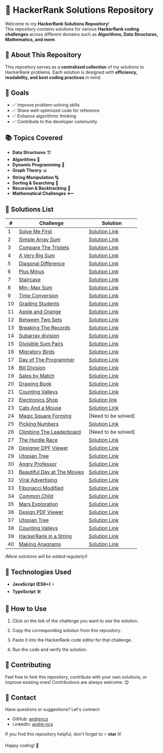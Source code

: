 # 🚀 HackerRank Solutions Repository

Welcome to my **HackerRank Solutions Repository**!  
This repository contains solutions for various **HackerRank coding challenges** across different domains such as **Algorithms, Data Structures, Mathematics, and more**.

## 📌 About This Repository

This repository serves as a **centralized collection** of my solutions to HackerRank problems. Each solution is designed with **efficiency, readability, and best coding practices** in mind.

## 🎯 Goals

- ✅ Improve problem-solving skills
- ✅ Share well-optimized code for reference
- ✅ Enhance algorithmic thinking
- ✅ Contribute to the developer community

## 📚 Topics Covered

- **Data Structures** 🏗️
- **Algorithms** 🔢
- **Dynamic Programming** 🚀
- **Graph Theory** 📊
- **String Manipulation** 🔠
- **Sorting & Searching** 🔎
- **Recursion & Backtracking** 🔁
- **Mathematical Challenges** ➕➖

## 📝 Solutions List

| #   | Challenge                                                                                     | Solution                                                                            |
| --- | --------------------------------------------------------------------------------------------- | ----------------------------------------------------------------------------------- |
| 1   | [Solve Me First](https://hackerrank.com/challenges/solve-me-first)                            | [Solution Link](./Prepare/Algorithms/Warmup/SolveMeFirst.ts)                        |
| 2   | [Simple Array Sum](https://hackerrank.com/challenges/simple-array-sum)                        | [Solution Link](./Prepare/Algorithms/Warmup/SimpleArraySum.ts)                      |
| 3   | [Compare The Triplets](https://hackerrank.com/challenges/compare-the-triplets)                | [Solution Link](./Prepare/Algorithms/Warmup/CompareTheTriplets.ts)                  |
| 4   | [A Very Big Sum](https://hackerrank.com/challenges/a-very-big-sum)                            | [Solution Link](./Prepare/Algorithms/Warmup/AVeryBigSum.ts)                         |
| 5   | [Diagonal Difference](https://hackerrank.com/challenges/diagonal-difference/)                 | [Solution Link](./Prepare/Algorithms/Warmup/DiagonalDifference.ts)                  |
| 6   | [Plus Minus](https://hackerrank.com/challenges/plus-minus/)                                   | [Solution Link](./Prepare/Algorithms/Warmup/PlusMinus.ts)                           |
| 7   | [Staircase](https://hackerrank.com/challenges/staircase/)                                     | [Solution Link](./Prepare/Algorithms/Warmup/Staircase.ts)                           |
| 8   | [Min-Max Sum](https://hackerrank.com/challenges/mini-max-sum)                                 | [Solution Link](./Prepare/Algorithms/Warmup/MinMaxSum.ts)                           |
| 9   | [Time Conversion](https://hackerrank.com/challenges/time-conversion)                          | [Solution Link](./Prepare/Algorithms/Warmup/TimeConversion.ts)                      |
| 10  | [Grading Students](https://hackerrank.com/challenges/grading)                                 | [Solution Link](./Prepare/Algorithms/Implementation/Grading.ts)                     |
| 11  | [Apple and Orange](https://hackerrank.com/challenges/apple-and-orange)                        | [Solution Link](./Prepare/Algorithms/Implementation/AppleAndOrange.ts)              |
| 12  | [Between Two Sets](https://hackerrank.com/challenges/between-two-sets)                        | [Solution Link](./Prepare/Algorithms/Implementation/BetweenTwoSets.ts)              |
| 13  | [Breaking The Records](https://hackerrank.com/challenges/breaking-best-and-worst-records)     | [Solution Link](./Prepare/Algorithms/Implementation/BreakingBestAndWorstRecords.ts) |
| 14  | [Subarray division](https://hackerrank.com/challenges/the-birthday-bar/)                      | [Solution Link](./Prepare/Algorithms/Implementation/TheBirthdayBar.ts)              |
| 15  | [Divisible Sum Pairs](https://hackerrank.com/challenges/divisible-sum-pairs)                  | [Solution Link](./Prepare/Algorithms/Implementation/DivisibleSumPairs.ts)           |
| 16  | [Migratory Birds](https://hackerrank.com/challenges/migratory-birds)                          | [Solution Link](./Prepare/Algorithms/Implementation/MigratoryBirds.ts)              |
| 17  | [Day of The Programmer](https://hackerrank.com/challenges/day-of-the-programmer)              | [Solution Link](./Prepare/Algorithms/Implementation/DayOfTheProgrammer.ts)          |
| 18  | [Bill Division](https://hackerrank.com/challenges/bon-appetit)                                | [Solution Link](./Prepare/Algorithms/Implementation/BonAppetit.ts)                  |
| 19  | [Sales by Match](https://hackerrank.com/challenges/sock-merchant)                             | [Solution Link](./Prepare/Algorithms/Implementation/SockMerchant.ts)                |
| 20  | [Drawing Book](https://hackerrank.com/challenges/drawing-book)                                | [Solution Link](./Prepare/Algorithms/Implementation/PageCount.ts)                   |
| 21  | [Counting Valleys](https://hackerrank.com/challenges/counting-valleys)                        | [Solution Link](./Prepare/Algorithms/Implementation/CountingValleys.ts)             |
| 22  | [Electronics Shop](https://hackerrank.com/challenges/electronics-shop)                        | [Solution link](./Prepare/Algorithms/Implementation/EletronicsShop.ts)              |
| 23  | [Cats And a Mouse](https://hackerrank.com/challenges/cats-and-a-mouse)                        | [Solution Link](./Prepare/Algorithms/Implementation/CatsAndAMouse.ts)               |
| 24  | [Magic Square Forming](https://hackerrank.com/challenges/magic-square-forming)                | [Need to be solved]                                                                 |
| 25  | [Picking Numbers](https://hackerrank.com/challenges/picking-numbers)                          | [Solution Link](./Prepare/Algorithms/Implementation/Picking%20Numbers.ts)           |
| 26  | [Climbing The Leaderboard](https://hackerrank.com/challenges/climbing-the-leaderboard)        | [Need to be solved]                                                                 |
| 27  | [The Hurdle Race](https://hackerrank.com/challenges/the-hurdle-race)                          | [Solution Link](./Prepare/Algorithms/Implementation/HurdleRace.ts)                  |
| 28  | [Designer DPF Viewer](https://hackerrank.com/challenges/designer-pdf-viewer)                  | [Solution Link](./Prepare/Algorithms/Implementation/DesignPDFViewer.ts)             |
| 29  | [Utopian Tree](https://hackerrank.com/challenges/utopian-tree)                                | [Solution Link](./Prepare/Algorithms/Implementation/UtopianTree.ts)                 |
| 30  | [Angry Professor](https://hackerrank.com/challenges/angry-professor)                          | [Solution Link](./Prepare/Algorithms/Implementation/AngryProfessor.ts)              |
| 31  | [Beautiful Day at The Movies](https://hackerrank.com/challenges/beautiful-days-at-the-movies) | [Solution Link](./Prepare/Algorithms/Implementation/BeautifulDaysAtTheMovies.ts)    |
| 32  | [Viral Advertising](https://hackerrank.com/challenges/strange-advertising)                    | [Solution Link](./Prepare/Algorithms/Implementation/StrangeAdvertising.ts)          |
| 33  | [Fibonacci Modified](https://hackerrank.com/challenges/fibonacci-modified)                    | [Solution Link](./Dynamic%20programing/FibonacciModified.ts)                        |
| 34  | [Common Child](https://hackerrank.com/challenges/common-child)                                | [Solution Link](./String/CommonChild.ts)                                            |
| 35  | [Mars Exploration](https://hackerrank.com/challenges/mars-exploration)                        | [Solution Link](./String/MarsExploration.ts)                                        |
| 36  | [Design PDF Viewer](https://hackerrank.com/challenges/designer-pdf-viewer)                    | [Solution Link](./Implementation/DesignPDFViewer.ts)                                |
| 37  | [Utopian Tree](https://hackerrank.com/challenges/utopian-tree)                                | [Solution Link](./Implementation/UtopianTree.ts)                                    |
| 38  | [Counting Valleys](https://hackerrank.com/challenges/counting-valleys)                        | [Solution Link](./Implementation/CountingValleys.ts)                                |
| 39  | [HackerRank in a String](https://hackerrank.com/challenges/hackerrank-in-a-string)            | [Solution Link](./String/HackerRankInAString.ts)                                    |
| 40  | [Making Anagrams](https://hackerrank.com/challenges/making-anagrams)                          | [Solution Link](./String/MakingAnagrams.ts)                                         |

_(More solutions will be added regularly!)_

## 🔧 Technologies Used

- **JavaScript (ES6+)** ⚡
- **TypeScript** 🛠️

## 🚀 How to Use

1. Click on the link of the challenge you want to see the solution.

2. Copy the corresponding solution from this repository.

3. Paste it into the HackerRank code editor for that challenge.

4. Run the code and verify the solution.

## 🌟 Contributing

Feel free to fork this repository, contribute with your own solutions, or improve existing ones! Contributions are always welcome. 😊

## 📩 Contact

Have questions or suggestions? Let's connect:

- GitHub: [andrencs](https://github.com/andrencs)
- LinkedIn: [andre-ncs](https://linkedin.com/in/andre-ncs/)

If you find this repository helpful, don't forget to ⭐ **star** it!

Happy coding! 🚀
